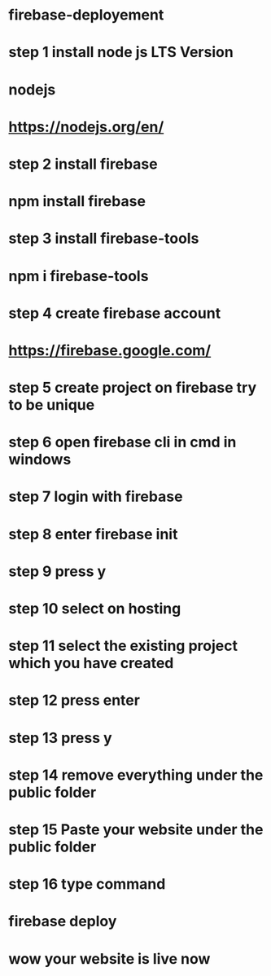 # firebase-deployement
# step 1 install node js LTS Version
# nodejs
# https://nodejs.org/en/
# step 2 install firebase 
# npm install firebase
# step 3 install firebase-tools
# npm i firebase-tools
# step 4 create firebase account
# https://firebase.google.com/
# step 5 create project on firebase try to be unique
# step 6 open firebase cli in cmd in windows
# step 7 login with firebase
# step 8 enter firebase init
# step 9 press y
# step 10 select on hosting
# step 11 select the existing project which you have created
# step 12 press enter
# step 13 press y 
# step 14 remove everything under the public folder
# step 15 Paste your website under the public folder
# step 16 type command 
#       firebase deploy
# wow your website is live now 

